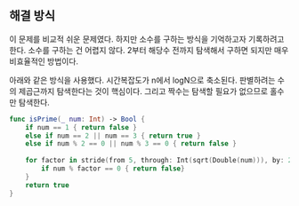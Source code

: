  ## 해결 방식 
이 문제를 비교적 쉬운 문제였다. 하지만 소수를 구하는 방식을 기억하고자 기록하려고 한다. 
소수를 구하는 건 어렵지 않다. 2부터 해당수 전까지 탐색해서 구하면 되지만 매우 비효율적인 방법이다. 

아래와 같은 방식을 사용했다. 시간복잡도가 n에서 logN으로 축소된다. 
판별하려는 수의 제곱근까지 탐색한다는 것이 핵심이다. 그리고 짝수는 탐색할 필요가 없으므로 홀수만 탐색한다.
```swift
func isPrime(_ num: Int) -> Bool {
    if num == 1 { return false }
    else if num == 2 || num == 3 { return true }
    else if num % 2 == 0 || num % 3 == 0 { return false }
    
    for factor in stride(from 5, through: Int(sqrt(Double(num))), by: 2) {
        if num % factor == 0 { return false}
    }
    return true
}
```

